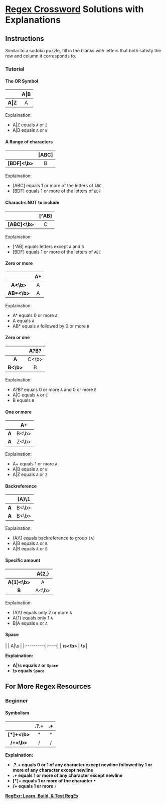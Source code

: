# [Regex Crossword](https://regexcrossword.com/) Solutions with Explanations 

## Instructions 

Similar to a sudoku puzzle, fill in the blanks with letters that both satisfy the row and column it corresponds to.

### Tutorial

#### The OR Symbol

|                 | A&#124;B |
|:---------------:|:--------:|
| <b>A&#124;Z</b> | A        |

Explaination: 
* A&#124;Z equals `A` or `Z`
* A&#124;B equals `A` or `B`

#### A Range of characters

|               | [ABC] |
|:-------------:|:-----:|
| <b>[BDF]<\b>  | B     |

Explaination: 
* \[ABC\] equals 1 or more of the letters of  `ABC`
* \[BDF\] equals 1 or more of the letters of  `BDF`


#### Charactrs NOT to include

|                | \[^AB\] |
|:--------------:|:-------:|
| <b>\[ABC\]<\b> | C       |

Explaination: 
* \[^AB\] equals letters except `A` and `B`
* \[BDF\] equals 1 or more of the letters of `ABC`

#### Zero or more

|             | A\*      |
|:-----------:|:--------:|
| <b>A<\b>    | A        |
| <b>AB\*<\b> | A        |

Explaination: 
* A\* equals 0 or more `A`
* A equals `A`
* AB\* equals `A` followed by 0 or more `B`

#### Zero or one

|            | A?B? |
|:----------:|:----:|
| <b>A|C<\b> | A    |
| <b>B<\b>   | B    |

Explaination: 
* A?B? equals 0 or more `A` and 0 or more `B`
* A|C equals `A` or `C`
* B equals `B`  
  
#### One or more

|            | A+ |
|:----------:|:--:|
| <b>A|B<\b> | A  |
| <b>A|Z<\b> | A  |

Explaination: 
* A+ equals 1 or more `A`
* A|B equals `A` or `B`
* A|Z equals `A` or `Z`   
  
#### Backreference

|            | (A)\1 |
|:----------:|:-----:|
| <b>A|B<\b> | A     |
| <b>A|B<\b> | A     |

Explaination: 
* (A)\1 equals backreference to group `(A)`
* A|B equals `A` or `B`
* A|B equals `A` or `B`

#### Specific amount

|             | A{2,} |
|:-----------:|:-----:|
| <b>A{1}<\b> | A     |
| <b>B|A<\b>  | A     |

Explaination: 
* (A)\1 equals only 2 or more `A`
* A{1} equals only 1 `A`
* B|A equals `B` or `A`

#### Space

|           | A|\s |
|:---------:|:----:|
| <b>\s<\b> | \s   |

Explaination: 
* A|\s equals `A` or `Space`
* \s equals `Space`

## For More Regex Resources

### Beginner
  
#### Symbolism

|             | .?.+ | .+ |
|:-----------:|:----:|:-: |
| <b>[*]+<\b> | *    | *  |
| <b>/+<\b>   | /    | /  |

Explaination: 
* .?.+ equals 0 or 1 of any character except newline followed by 1 or more of any character except newline
* .+ equals 1 or more of any character except newline
* [*]+ equals 1 or more of the character `*`  
* /+ equals 1 or more `/`  
  
  
[RegExr: Learn, Build, & Test RegEx](https://regexr.com/)
